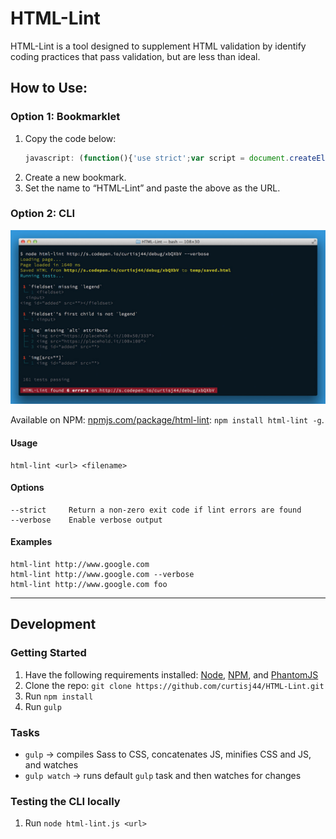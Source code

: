 # HTML-Lint

HTML-Lint is a tool designed to supplement HTML validation by identify coding practices that pass validation, but are less than ideal.

## How to Use:

### Option 1: Bookmarklet

1. Copy the code below:
   ```js
   javascript: (function(){'use strict';var script = document.createElement('script');script.src = 'https://curtisj44.github.io/HTML-Lint/dist/htmlLint.min.js';script.id = 'html-lint-js';document.body.appendChild(script);}());
   ```
1. Create a new bookmark.
1. Set the name to “HTML-Lint” and paste the above as the URL.

### Option 2: CLI

![Sample verbose output](cli-output-verbose.jpg)

Available on NPM: [npmjs.com/package/html-lint](https://www.npmjs.com/package/html-lint): `npm install html-lint -g`.

#### Usage

```
html-lint <url> <filename>
```

#### Options

```
--strict     Return a non-zero exit code if lint errors are found
--verbose    Enable verbose output
```

#### Examples

```
html-lint http://www.google.com
html-lint http://www.google.com --verbose
html-lint http://www.google.com foo
```

---

## Development

### Getting Started

1. Have the following requirements installed: [Node](http://nodejs.org/), [NPM](https://www.npmjs.org/), and [PhantomJS](http://phantomjs.org/)
1. Clone the repo: `git clone https://github.com/curtisj44/HTML-Lint.git`
1. Run `npm install`
1. Run `gulp`

### Tasks

- `gulp` → compiles Sass to CSS, concatenates JS, minifies CSS and JS, and watches
- `gulp watch` → runs default `gulp` task and then watches for changes

### Testing the CLI locally

1. Run `node html-lint.js <url>`

<!--
### Publishing

Poorly hidden notes to myself:

1. Run `npm version [major|minor|patch]` to bump the version and tag the release
1. Run `npm publish` to push the latest to NPM
-->
